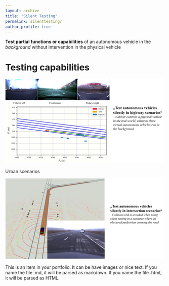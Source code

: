 ```yaml
---
layout: archive
title: "Silent Testing"
permalink: silenttesting/
author_profile: true
---
```


**Test partial functions or capabilities** of an autonomous vehicle in the *background* without intervention in the physical vehicle

Testing capabilities
======
<img src='../images/st1.png' alt="drawing" width="700"/>

Urban scenarios

<img src='../images/st2.png' alt="drawing" width="700"/>

This is an item in your portfolio. It can be have images or nice text. If you name the file .md, it will be parsed as markdown. If you name the file .html, it will be parsed as HTML. 
